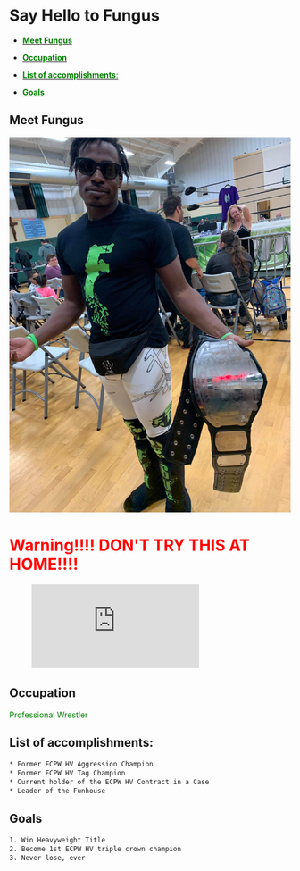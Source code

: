 # Say Hello to Fungus


<!-- TOC -->
  

  - <span style="color:green">[<span style="color:green">**Meet Fungus**</span>](#meet-fungus)
  
  - [<span style="color:green">**Occupation**](#occupation)
  
  - [<span style="color:green">**List of accomplishments**:](#list-of-accomplishments)
  
  - [<span style="color:green">**Goals**](#goals)


## Meet Fungus

![Fungus](Downloads/fungus.jpeg) 

# <span style="color:red"> Warning!!!! DON'T TRY THIS AT HOME!!!! </span>
</span>

<div class="panel panel-warning"></div>

<figure class="video_container">
  <iframe src="https://www.youtube.com/embed/XxRhM9rtIbM" frameborder="0" allowfullscreen="true"> </iframe>
</figure>


## **Occupation**
<span style="color:green">Professional Wrestler

## **List of accomplishments**:
    * Former ECPW HV Aggression Champion
    * Former ECPW HV Tag Champion
    * Current holder of the ECPW HV Contract in a Case  
    * Leader of the Funhouse 
  
## **Goals**
    
    1. Win Heavyweight Title
    2. Become 1st ECPW HV triple crown champion
    3. Never lose, ever


